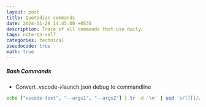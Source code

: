 ```yaml
---
layout: post
title: Quotodian commands
date: 2024-11-28 14:45:00 +0530
description: Trace of all commands that use daily.
tags: note-to-self
categories: technical
pseudocode: true
math: true
---
```


##### Bash Commands

- Convert .vscode->launch.json debug to commandline

```Bash
echo ["vscode-text", "--args1", "--args2"] | tr -d '\n' | sed 's/[][]//g; s/"//g; s/,//g; s/[[:space:]]\+/ /g'
```
